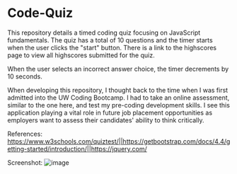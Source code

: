 # Code-Quiz

This repository details a timed coding quiz focusing on JavaScript fundamentals. The quiz has a total of 10 questions and the timer starts when the user clicks the "start" button. There is a link to the highscores page to view all highscores submitted for the quiz.

When the user selects an incorrect answer choice, the timer decrements by 10 seconds.

When developing this repository, I thought back to the time when I was first admitted into the UW Coding Bootcamp.  I had to take an online assessment, similar to the one here, and test my pre-coding development skills.  I see this application playing a vital role in future job placement opportunities as employers want to assess their candidates' ability to think critically.

References:
https://www.w3schools.com/quiztest/||https://getbootstrap.com/docs/4.4/getting-started/introduction/||https://jquery.com/

Screenshot:
![image](https://user-images.githubusercontent.com/57271161/71316044-5dd3c580-241e-11ea-9edd-60352881842c.png)
